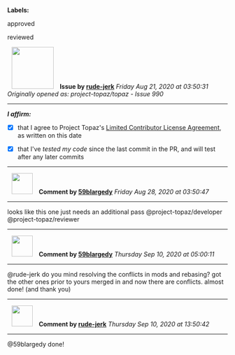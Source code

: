 **Labels:**

approved

reviewed



<a href="https://github.com/rude-jerk"><img src="https://avatars0.githubusercontent.com/u/9592857?v=4" width="96" height="96" hspace="10"></img></a> **Issue by [rude-jerk](https://github.com/rude-jerk)**
_Friday Aug 21, 2020 at 03:50:31_
_Originally opened as: project-topaz/topaz - Issue 990_

----

<!-- place 'x' mark between square [] brackets to affirm: -->
**_I affirm:_**
- [x] that I agree to Project Topaz's [Limited Contributor License Agreement](http://project-topaz.com/blob/release/CONTRIBUTOR_AGREEMENT.md), as written on this date
- [x] that I've _tested my code_ since the last commit in the PR, and will test after any later commits




----
<a href="https://github.com/59blargedy"><img src="https://avatars0.githubusercontent.com/u/52636208?v=4" width="48" height="48" hspace="10"></img></a> **Comment by [59blargedy](https://github.com/59blargedy)**
_Friday Aug 28, 2020 at 03:50:47_

----

looks like this one just needs an additional pass @project-topaz/developer  @project-topaz/reviewer 


----
<a href="https://github.com/59blargedy"><img src="https://avatars0.githubusercontent.com/u/52636208?v=4" width="48" height="48" hspace="10"></img></a> **Comment by [59blargedy](https://github.com/59blargedy)**
_Thursday Sep 10, 2020 at 05:00:11_

----

@rude-jerk do you mind resolving the conflicts in mods and rebasing? got the other ones prior to yours merged in and now there are conflicts. almost done! (and thank you)


----
<a href="https://github.com/rude-jerk"><img src="https://avatars0.githubusercontent.com/u/9592857?v=4" width="48" height="48" hspace="10"></img></a> **Comment by [rude-jerk](https://github.com/rude-jerk)**
_Thursday Sep 10, 2020 at 13:50:42_

----

@59blargedy done!
